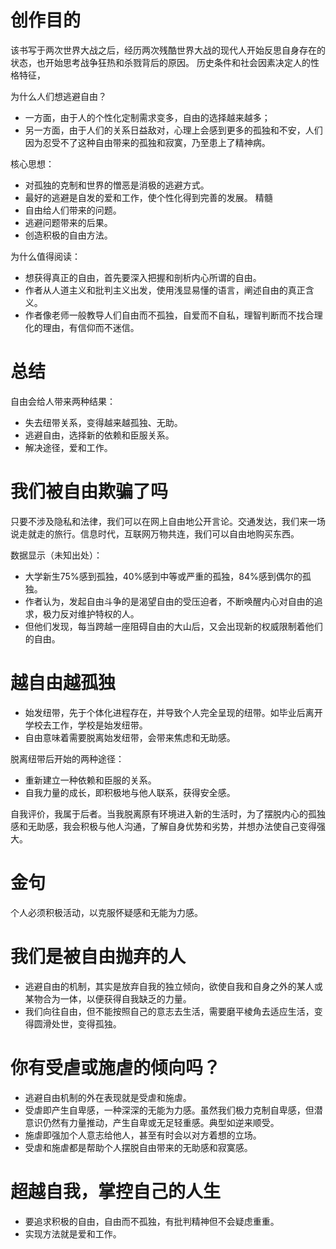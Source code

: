 # 创作目的
该书写于两次世界大战之后，经历两次残酷世界大战的现代人开始反思自身存在的状态，也开始思考战争狂热和杀戮背后的原因。
历史条件和社会因素决定人的性格特征，

为什么人们想逃避自由？
- 一方面，由于人的个性化定制需求变多，自由的选择越来越多；
- 另一方面，由于人们的关系日益敌对，心理上会感到更多的孤独和不安，人们因为忍受不了这种自由带来的孤独和寂寞，乃至患上了精神病。

核心思想：
- 对孤独的克制和世界的憎恶是消极的逃避方式。
- 最好的逃避是自发的爱和工作，使个性化得到完善的发展。
精髓
- 自由给人们带来的问题。
- 逃避问题带来的后果。
- 创造积极的自由方法。

为什么值得阅读：
- 想获得真正的自由，首先要深入把握和剖析内心所谓的自由。
- 作者从人道主义和批判主义出发，使用浅显易懂的语言，阐述自由的真正含义。
- 作者像老师一般教导人们自由而不孤独，自爱而不自私，理智判断而不找合理化的理由，有信仰而不迷信。

# 总结

自由会给人带来两种结果：

- 失去纽带关系，变得越来越孤独、无助。
- 逃避自由，选择新的依赖和臣服关系。
- 解决途径，爱和工作。

# 我们被自由欺骗了吗

只要不涉及隐私和法律，我们可以在网上自由地公开言论。交通发达，我们来一场说走就走的旅行。信息时代，互联网万物共连，我们可以自由地购买东西。

数据显示（未知出处）：

- 大学新生75%感到孤独，40%感到中等或严重的孤独，84%感到偶尔的孤独。
- 作者认为，发起自由斗争的是渴望自由的受压迫者，不断唤醒内心对自由的追求，极力反对维护特权的人。
- 但他们发现，每当跨越一座阻碍自由的大山后，又会出现新的权威限制着他们的自由。

# 越自由越孤独
- 始发纽带，先于个体化进程存在，并导致个人完全呈现的纽带。如毕业后离开学校去工作，学校是始发纽带。
- 自由意味着需要脱离始发纽带，会带来焦虑和无助感。

脱离纽带后开始的两种途径：
- 重新建立一种依赖和臣服的关系。
- 自我力量的成长，即积极地与他人联系，获得安全感。

自我评价，我属于后者。当我脱离原有环境进入新的生活时，为了摆脱内心的孤独感和无助感，我会积极与他人沟通，了解自身优势和劣势，并想办法使自己变得强大。

# 金句
个人必须积极活动，以克服怀疑感和无能为力感。

# 我们是被自由抛弃的人

- 逃避自由的机制，其实是放弃自我的独立倾向，欲使自我和自身之外的某人或某物合为一体，以便获得自我缺乏的力量。
- 我们向往自由，但不能按照自己的意志去生活，需要磨平棱角去适应生活，变得圆滑处世，变得孤独。

# 你有受虐或施虐的倾向吗？

- 逃避自由机制的外在表现就是受虐和施虐。
- 受虐即产生自卑感，一种深深的无能为力感。虽然我们极力克制自卑感，但潜意识仍然有力量推动，产生自卑或无足轻重感。典型如逆来顺受。
- 施虐即强加个人意志给他人，甚至有时会以对方着想的立场。
- 受虐和施虐都是帮助个人摆脱自由带来的无助感和寂寞感。

# 超越自我，掌控自己的人生

- 要追求积极的自由，自由而不孤独，有批判精神但不会疑虑重重。
- 实现方法就是爱和工作。
